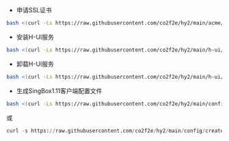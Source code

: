 * 申请SSL证书
```bash
bash <(curl -Ls https://raw.githubusercontent.com/co2f2e/hy2/main/acme/acme_2.0.sh)
```

* 安装H-UI服务
```bash
bash <(curl -Ls https://raw.githubusercontent.com/co2f2e/hy2/main/h-ui/install_hui.sh)
```

* 卸载H-UI服务
```bash
bash <(curl -Ls https://raw.githubusercontent.com/co2f2e/hy2/main/h-ui/uninstall_hui.sh)
```

* 生成SingBox1.11客户端配置文件
```bash
bash <(curl -Ls https://raw.githubusercontent.com/co2f2e/hy2/main/config/create_singbox_client_config_file.sh)
```
或
```python
curl -s https://raw.githubusercontent.com/co2f2e/hy2/main/config/create_singbox_client_config_file.py | python3
```






